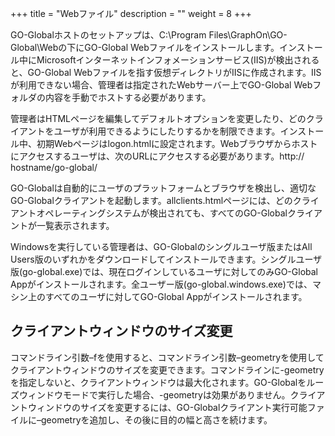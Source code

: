 +++
title = "Webファイル"
description = ""
weight = 8
+++


GO-Globalホストのセットアップは、C:\Program Files\GraphOn\GO-Global\Webの下にGO-Global Webファイルをインストールします。インストール中にMicrosoftインターネットインフォメーションサービス(IIS)が検出されると、GO-Global Webファイルを指す仮想ディレクトリがIISに作成されます。IISが利用できない場合、管理者は指定されたWebサーバー上でGO-Global Webフォルダの内容を手動でホストする必要があります。

管理者はHTMLページを編集してデフォルトオプションを変更したり、どのクライアントをユーザが利用できるようにしたりするかを制限できます。インストール中、初期Webページはlogon.htmlに設定されます。Webブラウザからホストにアクセスするユーザは、次のURLにアクセスする必要があります。http:// hostname/go-global/

GO-Globalは自動的にユーザのプラットフォームとブラウザを検出し、適切なGO-Globalクライアントを起動します。allclients.htmlページには、どのクライアントオペレーティングシステムが検出されても、すべてのGO-Globalクライアントが一覧表示されます。

Windowsを実行している管理者は、GO-Globalのシングルユーザ版またはAll Users版のいずれかをダウンロードしてインストールできます。シングルユーザ版(go-global.exe)では、現在ログインしているユーザに対してのみGO-Global Appがインストールされます。全ユーザー版(go-global.windows.exe)では、マシン上のすべてのユーザに対してGO-Global Appがインストールされます。

## クライアントウィンドウのサイズ変更

コマンドライン引数–fを使用すると、コマンドライン引数–geometryを使用してクライアントウィンドウのサイズを変更できます。コマンドラインに-geometryを指定しないと、クライアントウィンドウは最大化されます。GO-Globalをルーズウィンドウモードで実行した場合、-geometryは効果がありません。クライアントウィンドウのサイズを変更するには、GO-Globalクライアント実行可能ファイルに–geometryを追加し、その後に目的の幅と高さを続けます。